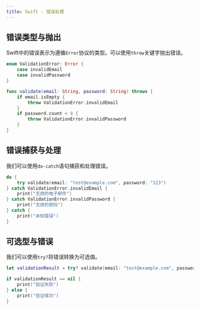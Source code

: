 ```yaml
---
title: Swift - 错误处理
---
```

## 错误类型与抛出
Swift中的错误表示为遵循`Error`协议的类型。可以使用`throw`关键字抛出错误。
```swift
enum ValidationError: Error {
    case invalidEmail
    case invalidPassword
}

func validate(email: String, password: String) throws {
    if email.isEmpty {
        throw ValidationError.invalidEmail
    }
    if password.count < 8 {
        throw ValidationError.invalidPassword
    }
}
```
## 错误捕获与处理
我们可以使用`do-catch`语句捕获和处理错误。
```swift
do {
    try validate(email: "test@example.com", password: "123")
} catch ValidationError.invalidEmail {
    print("无效的电子邮件")
} catch ValidationError.invalidPassword {
    print("无效的密码")
} catch {
    print("未知错误")
}
```
## 可选型与错误
我们可以使用`try?`将错误转换为可选值。
```swift
let validationResult = try? validate(email: "test@example.com", password: "123")

if validationResult == nil {
    print("验证失败")
} else {
    print("验证成功")
}
```